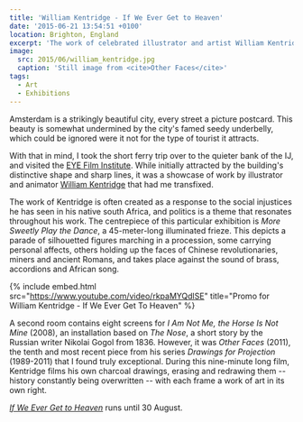 ```yaml
---
title: 'William Kentridge - If We Ever Get to Heaven'
date: '2015-06-21 13:54:51 +0100'
location: Brighton, England
excerpt: 'The work of celebrated illustrator and artist William Kentridge is showcased at the EYE Film Institute in Amsterdam.'
image:
  src: 2015/06/william_kentridge.jpg
  caption: 'Still image from <cite>Other Faces</cite>'
tags:
  - Art
  - Exhibitions
---
```

Amsterdam is a strikingly beautiful city, every street a picture postcard. This beauty is somewhat undermined by the city's famed seedy underbelly, which could be ignored were it not for the type of tourist it attracts.

With that in mind, I took the short ferry trip over to the quieter bank of the IJ, and visited the [EYE Film Institute][1]. While initially attracted by the building's distinctive shape and sharp lines, it was a showcase of work by illustrator and animator [William Kentridge][2] that had me transfixed.

The work of Kentridge is often created as a response to the social injustices he has seen in his native south Africa, and politics is a theme that resonates throughout his work. The centrepiece of this particular exhibition is <cite>More Sweetly Play the Dance</cite>, a 45-meter-long illuminated frieze. This depicts a parade of silhouetted figures marching in a procession, some carrying personal affects, others holding up the faces of Chinese revolutionaries, miners and ancient Romans, and takes place against the sound of brass, accordions and African song.

{% include embed.html src="https://www.youtube.com/video/rkpaMYQdlSE" title="Promo for William Kentridge - If We Ever Get To Heaven" %}

A second room contains eight screens for <cite>I Am Not Me, the Horse Is Not Mine</cite> (2008), an installation based on <cite>The Nose</cite>, a short story by the Russian writer Nikolai Gogol from 1836. However, it was <cite>Other Faces</cite> (2011), the tenth and most recent piece from his series <cite>Drawings for Projection</cite> (1989-2011) that I found truly exceptional. During this nine-minute long film, Kentridge films his own charcoal drawings, erasing and redrawing them -- history constantly being overwritten -- with each frame a work of art in its own right.

[<cite>If We Ever Get to Heaven</cite>][3] runs until 30 August.

[1]: https://www.eyefilm.nl/en
[2]: https://en.wikipedia.org/wiki/William_Kentridge
[3]: https://www.eyefilm.nl/en/exhibitions/william-kentridge-if-we-ever-get-to-heaven-0
